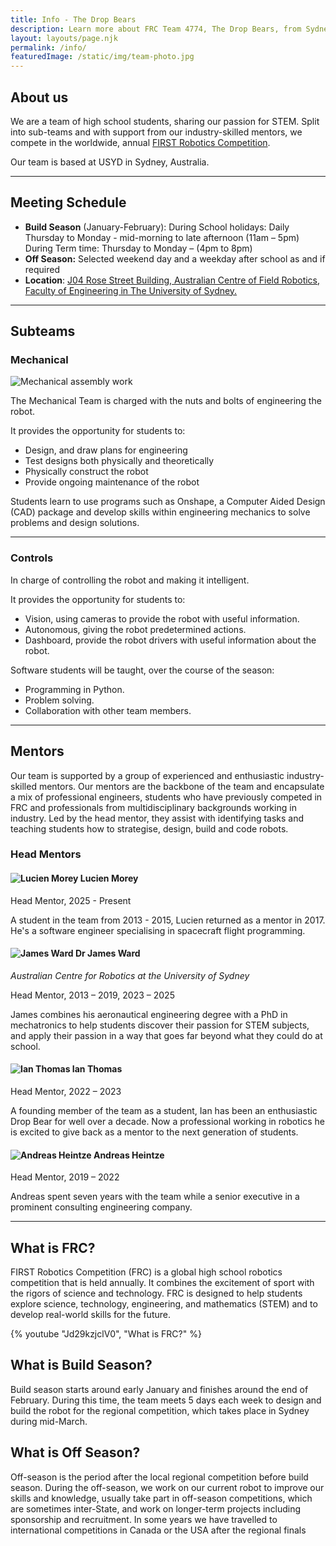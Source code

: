 ```yaml
---
title: Info - The Drop Bears
description: Learn more about FRC Team 4774, The Drop Bears, from Sydney, Australia
layout: layouts/page.njk
permalink: /info/
featuredImage: /static/img/team-photo.jpg
---
```

## About us

We are a team of high school students, sharing our passion for STEM. Split into sub-teams and with support from our industry-skilled mentors, we compete in the worldwide, annual [FIRST Robotics Competition](https://www.firstinspires.org/robotics/frc).

Our team is based at USYD in Sydney, Australia.

---

## Meeting Schedule

- **Build Season** (January-February):
During School holidays: Daily Thursday to Monday - mid-morning to late afternoon (11am – 5pm)
During Term time: Thursday to Monday – (4pm to 8pm)
- **Off Season:** Selected weekend day and a weekday after school as and if required
- **Location**: [J04 Rose Street Building, Australian Centre of Field Robotics, Faculty of Engineering in The University of Sydney.](https://goo.gl/maps/aBFCtXQtQXVrZzb5A)

---

## Subteams

### Mechanical

<div class="md:flex md:items-center md:gap-6">
  <img src="/static/img/mechanical.png" alt="Mechanical assembly work" class="w-full md:w-1/3 mb-4 rounded-lg shadow-md">
  <div class="md:w-2/3">
  
  The Mechanical Team is charged with the nuts and bolts of engineering the robot.
  
  It provides the opportunity for students to:
  
  - Design, and draw plans for engineering
  - Test designs both physically and theoretically
  - Physically construct the robot
  - Provide ongoing maintenance of the robot
  
  Students learn to use programs such as Onshape, a Computer Aided Design (CAD) package and develop skills within engineering mechanics to solve problems and design solutions.
  </div>
</div>

---

### Controls


In charge of controlling the robot and making it intelligent.

It provides the opportunity for students to:

- Vision, using cameras to provide the robot with useful information.
- Autonomous, giving the robot predetermined actions.
- Dashboard, provide the robot drivers with useful information about the robot.

Software students will be taught, over the course of the season:

- Programming in Python.
- Problem solving.
- Collaboration with other team members.

---

## Mentors

Our team is supported by a group of experienced and enthusiastic industry-skilled mentors. Our mentors are the backbone of the team and encapsulate a mix of professional engineers, students who have previously competed in FRC and professionals from multidisciplinary backgrounds working in industry. Led by the head mentor, they assist with identifying tasks and teaching students how to strategise, design, build and code robots.

### Head Mentors

#### ![Lucien Morey](/static/img/mentors/lucien.png) Lucien Morey

Head Mentor, 2025 - Present

A student in the team from 2013 - 2015, Lucien returned as a mentor in 2017. He's a software engineer specialising in spacecraft flight programming.

#### ![James Ward](/static/img/mentors/james.png) Dr James Ward

*Australian Centre for Robotics at the University of Sydney*

Head Mentor,  2013 – 2019, 2023 – 2025

James combines his aeronautical engineering degree with a PhD in mechatronics to help students discover their passion for STEM subjects, and apply their passion in a way that goes far beyond what they could do at school.

#### ![Ian Thomas](/static/img/mentors/ian.png) Ian Thomas

Head Mentor, 2022 – 2023

A founding member of the team as a student, Ian has been an enthusiastic Drop Bear for well over a decade. Now a professional working in robotics he is excited to give back as a mentor to the next generation of students.

#### ![Andreas Heintze](/static/img/mentors/andreas.png) Andreas Heintze

Head Mentor, 2019 – 2022

Andreas spent seven years with the team while a senior executive in a prominent consulting engineering company.

---

## What is FRC?

FIRST Robotics Competition (FRC) is a global high school robotics competition that is held annually. It combines the excitement of sport with the rigors of science and technology. FRC is designed to help students explore science, technology, engineering, and mathematics (STEM) and to develop real-world skills for the future.

{% youtube "Jd29kzjclV0", "What is FRC?" %}

## What is Build Season?

Build season starts around early January and finishes around the end of February. During this time, the team meets 5 days each week to design and build the robot for the regional competition, which takes place in Sydney during mid-March.

## What is Off Season?

Off-season is the period after the local regional competition before build season. During the off-season, we work on our current robot to improve our skills and knowledge, usually take part in off-season competitions, which are sometimes inter-State, and work on longer-term projects including sponsorship and recruitment. In some years we have travelled to international competitions in Canada or the USA after the regional finals
